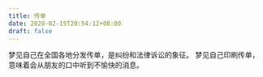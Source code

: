 ```yaml
---
title: 传单
date: 2020-02-15T20:54:12+08:00
draft: false
---
```


梦见自己在全国各地分发传单，是纠纷和法律诉讼的象征。
梦见自己印刷传单，意味着会从朋友的口中听到不愉快的消息。
